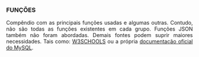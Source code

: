 <h3>FUNÇÕES</h3>

<p align="justify">
	Compêndio com as principais funções usadas e algumas outras. Contudo, não são todas as funções existentes em cada grupo. Funções JSON também não foram abordadas. Demais fontes podem suprir maiores necessidades. Tais como: <a href="https://www.w3schools.com/sql/default.asp"> W3SCHOOLS</a> ou a própria <a href="https://dev.mysql.com/doc/">documentação oficial do MySQL</a>.
</p>
